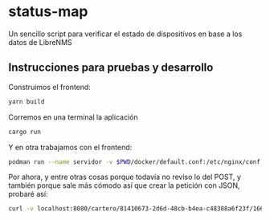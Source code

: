 # status-map
Un sencillo script para verificar el estado de dispositivos en base a los datos de LibreNMS

## Instrucciones para pruebas y desarrollo
Construimos el frontend:
```bash
yarn build
```
Corremos en una terminal la aplicación
```bash 
cargo run
```

Y en otra trabajamos con el frontend:
```bash
podman run --name servidor -v $PWD/docker/default.conf:/etc/nginx/conf.d/default.conf:ro -v $PWD/public:/usr/share/nginx/html/ --rm -it -p 8000:80 nginx
```

Por ahora, y entre otras cosas porque todavía no reviso lo del POST, y también porque sale más cómodo así que crear la petición con JSON, probaré así: 
```bash
curl -v localhost:8080/cartero/81410673-2d6d-48cb-b4ea-c48388a6f23f/1663960567
```